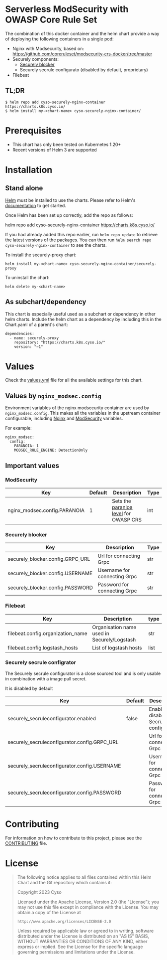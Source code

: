 # Serverless ModSecurity with OWASP Core Rule Set

The combination of this docker container and the helm chart provide a way of deploying the following containers in a single pod:

* Nginx with Modsecurity, based on: https://github.com/coreruleset/modsecurity-crs-docker/tree/master
* Securely components:
  * [Securely blocker](https://git.securely.ai/securely/common/blocker)
  * Securely secrule configurato (disabled by default, proprietary)
* Filebeat

## TL;DR
```
$ helm repo add cyso-securely-nginx-container https://charts.k8s.cyso.io/
$ helm install my-<chart-name> cyso-securely-nginx-container/
```

# Prerequisites

* This chart has only been tested on Kubernetes 1.20+
* Recent versions of Helm 3 are supported

# Installation

## Stand alone

[Helm](https://helm.sh) must be installed to use the charts.  Please refer to
Helm's [documentation](https://helm.sh/docs) to get started.

Once Helm has been set up correctly, add the repo as follows:

  helm repo add cyso-securely-nginx-container https://charts.k8s.cyso.io/

If you had already added this repo earlier, run `helm repo update` to retrieve
the latest versions of the packages.  You can then run `helm search repo
cyso-securely-nginx-container` to see the charts.

To install the securely-proxy chart:

    helm install my-<chart-name> cyso-securely-nginx-container/securely-proxy

To uninstall the chart:

    helm delete my-<chart-name>

## As subchart/dependency

This chart is especially useful used as a subchart or dependency in other helm charts. Include the helm chart as a dependency by including this in the Chart.yaml of a parent's chart:

```
dependencies:
  - name: securely-proxy
    repository: "https://charts.k8s.cyso.io/"
    version: "~1"
```

# Values
Check the [values.yml](/cyso/securely-nginx-container/blob/main/charts/securely-proxy/values.yaml) file for all the available settings for this chart.

## Values by `nginx_modsec.config` 
Environment variables of the nginx modsecurity container are used by `nginx_modsec.config`. This makes all the variables in the upstream container configurable, including [Nginx](https://github.com/coreruleset/modsecurity-crs-docker/tree/master#nginx-env-variables) and [ModSecurity](https://github.com/coreruleset/modsecurity-crs-docker/tree/master#modsecurity-env-variables) variables.

For example:

```
nginx_modsec:
  config:
    PARANOIA: 1
    MODSEC_RULE_ENGINE: DetectionOnly
```
## Important values

### ModSecurity

| Key                          | Default | Description                                                                                             | Type |
| ---------------------------- | ------- | ------------------------------------------------------------------------------------------------------- | ---- |
| nginx_modsec.config.PARANOIA | 1       | Sets the [paranioa level](https://coreruleset.org/20211028/working-with-paranoia-levels/) for OWASP CRS | int  |

### Securely blocker
| Key                              | Description                      | Type |
| -------------------------------- | ---------------------------- | ---- |
| securely_blocker.config.GRPC_URL | Url for connecting Grpc      | str  |
| securely_blocker.config.USERNAME | Username for connecting Grpc | str  |
| securely_blocker.config.PASSWORD | Password for connecting Grpc | str  |


### Filebeat

| Key                               | Description                                     | type |
| --------------------------------- | ------------------------------------------- | ---- |
| filebeat.config.organization_name | Organisation name used in Securely/Logstash | str  |
| filebeat.config.logstash_hosts    | List of logstash hosts                      | list |

### Securely secrule configrator

The Securely secrule configurator is a close sourced tool and is only usable in combination with a image pull secret.

It is disabled by default

| Key                                          | Default | Description                            | Type |
| -------------------------------------------- | ------- | -------------------------------------- | ---- |
| securely_secruleconfigurator.enabled         | false   | Enable or disable Secrule configurator | bool |
| securely_secruleconfigurator.config.GRPC_URL |         | Url for connecting Grpc                | str  |
| securely_secruleconfigurator.config.USERNAME |         | Username for connecting Grpc           | str  |
| securely_secruleconfigurator.config.PASSWORD |         | Password for connecting Grpc           | str  |
                                                                                                 
# Contributing
For information on how to contribute to this project, please see the [CONTRIBUTING](CONTRIBUTING.md) file.

# License

> The following notice applies to all files contained within this Helm Chart and
> the Git repository which contains it:
>
> Copyright 2023 Cyso
>
> Licensed under the Apache License, Version 2.0 (the "License");
> you may not use this file except in compliance with the License.
> You may obtain a copy of the License at
>
>     http://www.apache.org/licenses/LICENSE-2.0
>
> Unless required by applicable law or agreed to in writing, software
> distributed under the License is distributed on an "AS IS" BASIS,
> WITHOUT WARRANTIES OR CONDITIONS OF ANY KIND, either express or implied.
> See the License for the specific language governing permissions and
> limitations under the License.
